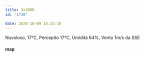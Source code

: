 ```yaml
---
title: 3x2000
id: '1730'

date: 2020-10-09 14:25:18
---
```


Nuvoloso, 17°C, Percepito 17°C, Umidità 64%, Vento 1m/s da SSE

<!-- ![image](/images/2021/08/20201009-activity-map_hu315784dfacfe9632ba334fec17737302_89238_700x0_resize_box_3.png) -->

#### map
